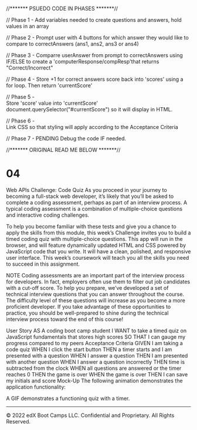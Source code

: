 //******* PSUEDO CODE IN PHASES *******// 

// Phase 1 - 
Add variables needed to create questions and answers, hold values in an array 

// Phase 2 - 
Prompt user with 4 buttons for which answer they would like to compare to correctAnswers (ans1, ans2, ans3 or ans4)

// Phase 3 - 
Comparre userAnswer from prompt to correctAnswers using IF/ELSE to create a 'computerResponse/compResp'that returns "Correct/Incorrect"

// Phase 4 -
Store +1 for correct answers score back into 'scores' using a for loop. Then return 'currentScore'

// Phase 5 -  
Store 'score' value into 'currentScore' document.querySelector("#currentScore") so it will display in HTML. 

// Phase 6 -  
Link CSS so that styling will apply according to the Acceptance Criteria 

// Phase 7 - PENDING 
Debug the code IF needed. 




//******* ORIGINAL READ ME BELOW *******//
# 04 

Web APIs Challenge: Code Quiz
As you proceed in your journey to becoming a full-stack web developer, it’s likely that you’ll be asked to complete a coding assessment, perhaps as part of an interview process. A typical coding assessment is a combination of multiple-choice questions and interactive coding challenges.

To help you become familiar with these tests and give you a chance to apply the skills from this module, this week’s Challenge invites you to build a timed coding quiz with multiple-choice questions. This app will run in the browser, and will feature dynamically updated HTML and CSS powered by JavaScript code that you write. It will have a clean, polished, and responsive user interface. This week’s coursework will teach you all the skills you need to succeed in this assignment.

NOTE
Coding assessments are an important part of the interview process for developers. In fact, employers often use them to filter out job candidates with a cut-off score. To help you prepare, we’ve developed a set of technical interview questions that you can answer throughout the course. The difficulty level of these questions will increase as you become a more proficient developer. If you take advantage of these opportunities to practice, you should be well-prepared to shine during the technical interview process toward the end of this course!

User Story
AS A coding boot camp student
I WANT to take a timed quiz on JavaScript fundamentals that stores high scores
SO THAT I can gauge my progress compared to my peers
Acceptance Criteria
GIVEN I am taking a code quiz
WHEN I click the start button
THEN a timer starts and I am presented with a question
WHEN I answer a question
THEN I am presented with another question
WHEN I answer a question incorrectly
THEN time is subtracted from the clock
WHEN all questions are answered or the timer reaches 0
THEN the game is over
WHEN the game is over
THEN I can save my initials and score
Mock-Up
The following animation demonstrates the application functionality:

A GIF demonstrates a functioning quiz with a timer.
- - -
© 2022 edX Boot Camps LLC. Confidential and Proprietary. All Rights Reserved.

